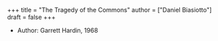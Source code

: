 +++
title = "The Tragedy of the Commons"
author = ["Daniel Biasiotto"]
draft = false
+++

-   Author: Garrett Hardin, 1968

